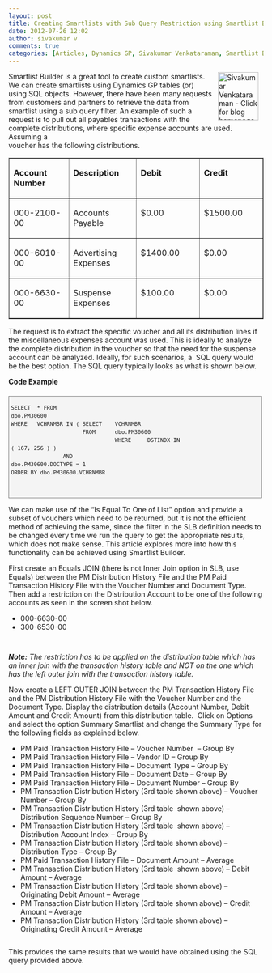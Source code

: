 ```yaml
---
layout: post
title: Creating Smartlists with Sub Query Restriction using Smartlist Builder
date: 2012-07-26 12:02
author: sivakumar v
comments: true
categories: [Articles, Dynamics GP, Sivakumar Venkataraman, Smartlist Builder, Uncategorized]
---
```

<p style="text-align: left;"><a title="Sivakumar Venkataraman - Click for blog homepage"><img border="0" hspace="10" alt="Sivakumar Venkataraman - Click for blog homepage" align="right" src="https://microsofttpd.github.io/assets/0871.sivav.jpg" width="80" height="95" /></a>Smartlist Builder is a great tool to create custom smartlists. We can create smartlists using Dynamics GP tables (or) using SQL objects. However, there have been many requests from customers and partners to&nbsp;retrieve the data from smartlist using a sub query filter. An example of such a request is to pull out all payables transactions with the complete distributions, where specific expense accounts are used. Assuming a<br />voucher has the following distributions.&nbsp;&nbsp;</p>
<table border="1" cellspacing="0" cellpadding="0">
<tbody>
<tr>
<td valign="top" width="160">
<p><b>Account Number</b></p>
</td>
<td valign="top" width="160">
<p><b>Description</b></p>
</td>
<td valign="top" width="160">
<p><b>Debit</b></p>
</td>
<td valign="top" width="160">
<p><b>Credit</b></p>
</td>
</tr>
<tr>
<td valign="top" width="160">
<p>000-2100-00</p>
</td>
<td valign="top" width="160">
<p>Accounts Payable</p>
</td>
<td valign="top" width="160">
<p>$0.00</p>
</td>
<td valign="top" width="160">
<p>$1500.00</p>
</td>
</tr>
<tr>
<td valign="top" width="160">
<p>000-6010-00</p>
</td>
<td valign="top" width="160">
<p>Advertising Expenses</p>
</td>
<td valign="top" width="160">
<p>$1400.00</p>
</td>
<td valign="top" width="160">
<p>$0.00</p>
</td>
</tr>
<tr>
<td valign="top" width="160">
<p>000-6630-00</p>
</td>
<td valign="top" width="160">
<p>Suspense Expenses</p>
</td>
<td valign="top" width="160">
<p>$100.00</p>
</td>
<td valign="top" width="160">
<p>$0.00</p>
</td>
</tr>
</tbody>
</table>
<p>The request is to extract the specific voucher and all its distribution lines if the miscellaneous expenses account was used. This is ideally to analyze the complete distribution in the voucher so that the need for the suspense account can be analyzed. Ideally, for such scenarios, a&nbsp; SQL query would be the best option. The SQL query typically looks as what is shown below.</p>
<div class="legend"><strong>Code Example</strong></div>
<div style="margin: 20px 0px 10px; overflow: auto; width: 97.5%; cursor: text; max-height: 200px; line-height: 12pt; background-color: #f4f4f4; font-size: 8pt; font-family: 'Courier New', courier, consolas, monospace; white-space: nowrap; border: gray 1px solid; padding: 4px;" class="code">
<pre>SELECT  * FROM   
dbo.PM30600
WHERE   VCHRNMBR IN ( SELECT    VCHRNMBR
                      FROM      dbo.PM30600
                                WHERE     DSTINDX IN
( 167, 256 ) )
                AND
dbo.PM30600.DOCTYPE = 1
ORDER BY dbo.PM30600.VCHRNMBR
</pre>
<pre>&nbsp;</pre>
</div>
<p>We can make use of the &ldquo;Is Equal To One of List&rdquo; option and provide a subset of vouchers which need to be returned, but it is not the efficient method of achieving the same, since the filter in the SLB definition needs to be changed every time we run the query to get the appropriate results, which does not make sense. This article explores more into how this functionality can be achieved using Smartlist Builder.</p>
<p>First create an Equals JOIN (there is not Inner Join option in SLB, use Equals) between the PM Distribution History File and the PM Paid Transaction History File with the Voucher Number and Document Type. Then add a restriction on the Distribution Account to be one of the following accounts as seen in the screen shot below.</p>
<ul>
<li>000-6630-00</li>
<li>300-6530-00</li>
</ul>
<p><b><i><a href="https://msdnshared.blob.core.windows.net/media/TNBlogsFS/prod.evol.blogs.technet.com/CommunityServer.Blogs.Components.WeblogFiles/00/00/00/95/09/0216.1.png" original-url="http://blogs.technet.com/cfs-file.ashx/__key/communityserver-blogs-components-weblogfiles/00-00-00-95-09/0216.1.png"><img border="0" alt="" src="https://msdnshared.blob.core.windows.net/media/TNBlogsFS/prod.evol.blogs.technet.com/CommunityServer.Blogs.Components.WeblogFiles/00/00/00/95/09/0216.1.png" original-url="http://blogs.technet.com/resized-image.ashx/__size/550x0/__key/communityserver-blogs-components-weblogfiles/00-00-00-95-09/0216.1.png" /></a></i></b></p>
<p><a href="https://msdnshared.blob.core.windows.net/media/TNBlogsFS/prod.evol.blogs.technet.com/CommunityServer.Blogs.Components.WeblogFiles/00/00/00/95/09/3201.2.png" original-url="http://blogs.technet.com/cfs-file.ashx/__key/communityserver-blogs-components-weblogfiles/00-00-00-95-09/3201.2.png"><img border="0" alt="" src="https://msdnshared.blob.core.windows.net/media/TNBlogsFS/prod.evol.blogs.technet.com/CommunityServer.Blogs.Components.WeblogFiles/00/00/00/95/09/3201.2.png" original-url="http://blogs.technet.com/resized-image.ashx/__size/550x0/__key/communityserver-blogs-components-weblogfiles/00-00-00-95-09/3201.2.png" /></a></p>
<p><b><i>Note:</i></b><i> The restriction has to be applied on the distribution table which has an inner join with the transaction history table and NOT on the one which has the left outer join with the transaction history table.</i></p>
<p>Now create a LEFT OUTER JOIN between the PM Transaction History File and the PM Distribution History File with the Voucher Number and the Document Type. Display the distribution details (Account Number, Debit Amount and Credit Amount) from this distribution table. &nbsp;Click on Options and select the option Summary Smartlist and change the Summary Type for the following fields as explained below.</p>
<ul>
<li>PM Paid Transaction History File &ndash; Voucher Number &nbsp;&ndash; Group By</li>
<li>PM Paid Transaction History File &ndash; Vendor ID &ndash; Group By</li>
<li>PM Paid Transaction History File &ndash; Document Type &ndash; Group By</li>
<li>PM Paid Transaction History File &ndash; Document Date &ndash; Group By&nbsp;</li>
<li>PM Paid Transaction History File &ndash; Document Number &ndash; Group By</li>
<li>PM Transaction Distribution History (3rd table shown above) &ndash; Voucher Number &ndash; Group By</li>
<li>PM Transaction Distribution History (3rd table&nbsp; shown above) &ndash; Distribution Sequence Number &ndash; Group By</li>
<li>PM Transaction Distribution History (3rd table&nbsp; shown above) &ndash; Distribution Account Index &ndash; Group By</li>
<li>PM Transaction Distribution History (3rd table shown above) &ndash; Distribution Type &ndash; Group By</li>
<li>PM Paid Transaction History File &ndash; Document Amount &ndash; Average</li>
<li>PM Transaction Distribution History (3rd table&nbsp; shown above) &ndash; Debit Amount &ndash; Average</li>
<li>PM Transaction Distribution History (3rd table shown above) &ndash; Originating Debit Amount &ndash; Average</li>
<li>PM Transaction Distribution History (3rd table shown above) &ndash; Credit Amount &ndash; Average</li>
<li>PM Transaction Distribution History (3rd table shown above) &ndash; Originating Credit Amount &ndash; Average</li>
</ul>
<p><a href="https://msdnshared.blob.core.windows.net/media/TNBlogsFS/prod.evol.blogs.technet.com/CommunityServer.Blogs.Components.WeblogFiles/00/00/00/95/09/6470.3.png" original-url="http://blogs.technet.com/cfs-file.ashx/__key/communityserver-blogs-components-weblogfiles/00-00-00-95-09/6470.3.png"><img border="0" alt="" src="https://msdnshared.blob.core.windows.net/media/TNBlogsFS/prod.evol.blogs.technet.com/CommunityServer.Blogs.Components.WeblogFiles/00/00/00/95/09/6470.3.png" original-url="http://blogs.technet.com/resized-image.ashx/__size/550x0/__key/communityserver-blogs-components-weblogfiles/00-00-00-95-09/6470.3.png" /></a></p>
<p>This provides the same results that we would have obtained using the SQL query provided above.</p>
